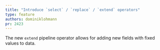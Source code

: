 ```yaml
---
title: "Introduce `select` / `replace` / `extend` operators"
type: feature
authors: dominiklohmann
pr: 2423
---
```


The new `extend` pipeline operator allows for adding new fields with fixed
values to data.
